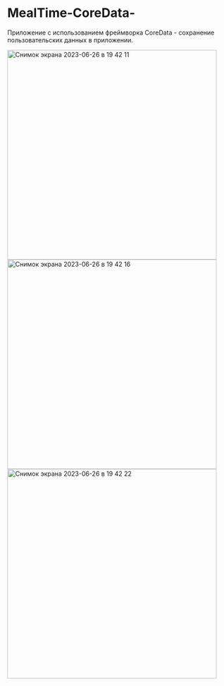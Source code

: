 # MealTime-CoreData-
Приложение с использованием фреймворка CoreData - сохранение пользовательских данных в приложении. 

<img width="475" alt="Снимок экрана 2023-06-26 в 19 42 11" src="https://github.com/Deminka/MealTime-CoreData-/assets/69207847/6b650b05-6d2c-4ded-a4a6-66c70bd08120">
<img width="475" alt="Снимок экрана 2023-06-26 в 19 42 16" src="https://github.com/Deminka/MealTime-CoreData-/assets/69207847/ab273f99-cb44-4ad3-a82c-7f8c05629188">
<img width="475" alt="Снимок экрана 2023-06-26 в 19 42 22" src="https://github.com/Deminka/MealTime-CoreData-/assets/69207847/4cd841b6-cc54-443c-a0d3-9f77e5cdbac9">

